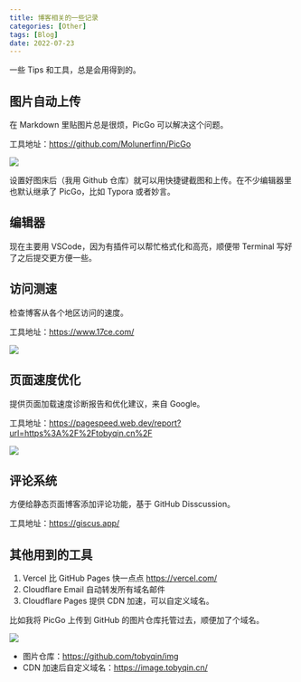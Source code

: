```yaml
---
title: 博客相关的一些记录
categories: [Other]
tags: [Blog]
date: 2022-07-23
---
```


一些 Tips 和工具，总是会用得到的。

## 图片自动上传

在 Markdown 里贴图片总是很烦，PicGo 可以解决这个问题。

工具地址：https://github.com/Molunerfinn/PicGo

![](https://image.tobyqin.cn/202207231638909.png)

设置好图床后（我用 Github 仓库）就可以用快捷键截图和上传。在不少编辑器里也默认继承了 PicGo，比如 Typora 或者妙言。

## 编辑器

现在主要用 VSCode，因为有插件可以帮忙格式化和高亮，顺便带 Terminal 写好了之后提交更方便一些。

## 访问测速

检查博客从各个地区访问的速度。

工具地址：https://www.17ce.com/

![](https://image.tobyqin.cn/202207231610762.jpg)

## 页面速度优化

提供页面加载速度诊断报告和优化建议，来自 Google。

工具地址：https://pagespeed.web.dev/report?url=https%3A%2F%2Ftobyqin.cn%2F

![](https://image.tobyqin.cn/202207231614947.jpg)

## 评论系统

方便给静态页面博客添加评论功能，基于 GitHub Disscussion。

工具地址：https://giscus.app/

## 其他用到的工具

1. Vercel 比 GitHub Pages 快一点点  https://vercel.com/
2. Cloudflare Email 自动转发所有域名邮件
3. Cloudflare Pages 提供 CDN 加速，可以自定义域名。

比如我将 PicGo 上传到 GitHub 的图片仓库托管过去，顺便加了个域名。

![](https://image.tobyqin.cn/202207231654145.png)

- 图片仓库：https://github.com/tobyqin/img
- CDN 加速后自定义域名：https://image.tobyqin.cn/



